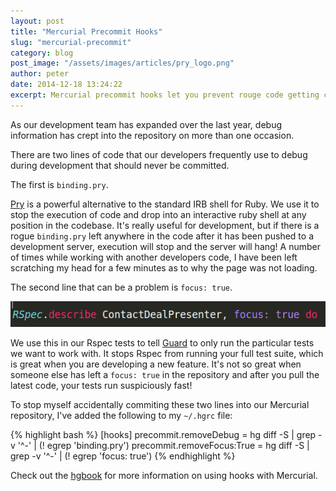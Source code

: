 ```yaml
---
layout: post
title: "Mercurial Precommit Hooks"
slug: "mercurial-precommit"
category: blog
post_image: "/assets/images/articles/pry_logo.png"
author: peter
date: 2014-12-18 13:24:22
excerpt: Mercurial precommit hooks let you prevent rouge code getting committed to your repository. At OnePageCRM, we use it to stop debugging information reaching our development servers.
---
```


As our development team has expanded over the last year, debug information has crept into the repository on more than one occasion.

There are two lines of code that our developers frequently use to debug during development that should never be committed.

The first is `binding.pry`. 

[Pry][1] is a powerful alternative to the standard IRB shell for Ruby. We use it to stop the execution of code and drop into an interactive ruby shell at any position in the codebase.
It's really useful for development, but if there is a rogue `binding.pry` left anywhere in the code after it has been pushed to a development server, execution will stop and the server will hang! A number of times while working with another developers code, I have been left scratching my head for a few minutes as to why the page was not loading.

The second line that can be a problem is `focus: true`.

<img class="img-responsive" src="/assets/images/focus_true.png" />

We use this in our Rspec tests to tell [Guard][3] to only run the particular tests we want to work with. It stops Rspec from running your full test suite, which is great when you are developing a new feature. It's not so great when someone else has left a `focus: true` in the repository and after you pull the latest code, your tests run suspiciously fast!

To stop myself accidentally commiting these two lines into our Mercurial repository, I've added the following to my `~/.hgrc` file:

{% highlight bash %}
[hooks]
precommit.removeDebug = hg diff -S | grep -v '^-' | (! egrep 'binding.pry')
precommit.removeFocus:True = hg diff -S | grep -v '^-' | (! egrep 'focus: true')
{% endhighlight %}

Check out the [hgbook][2] for more information on using hooks with Mercurial.


  [1]: https://github.com/pry/pry
  [2]: http://hgbook.red-bean.com/read/handling-repository-events-with-hooks.html
  [3]: https://github.com/guard/guard